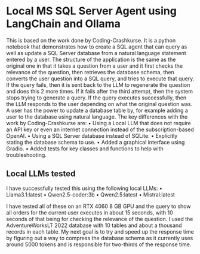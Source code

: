 # Local MS SQL Server Agent using LangChain and Ollama

This is based on the work done by Coding-Crashkurse. It is a python notebook that demonstrates how to create a SQL agent that can query as well as update a SQL Server database from a natural language statement entered by a user. The structure of the application is the same as the original one in that it takes a question from a user and it first checks the relevance of the question, then retrieves the database schema, then converts the user question into a SQL query, and tries to execute that query. If the query fails, then it is sent back to the LLM to regenerate the question and does this 2 more times. If it fails after the third attempt, then the system stops trying to generate a query. If the query executes successfully, then the LLM responds to the user depending on what the original question was. A user has the power to update a database table by, for example adding a user to the database using natural language. The key differences with the work by Coding-Crashkurse are:
•	Using a Local LLM that does not require an API key or even an internet connection instead of the subscription-based OpenAI.
•	Using a SQL Server database instead of SQLite. 
•	Explicitly stating the database schema to use.
•	Added a graphical interface using Gradio.
•	Added tests for key classes and functions to help with troubleshooting.

## Local LLMs tested
I have successfully tested this using the following local LLMs:
•	Llama3.1:latest
•	Qwen2.5-coder:3b
•	Qwen2.5:latest
•	Mistral:latest

I have tested all of these on an RTX 4060 8 GB GPU and the query to show all orders for the current user executes in about 15 seconds, with 10 seconds of that being for checking the relevance of the question. I used the AdventureWorksLT 2022 database with 10 tables and about a thousand records in each table. My next goal is to try and speed up the response time by figuring out a way to compress the database schema as it currently uses around 5000 tokens and is responsible for two-thirds of the response time.


